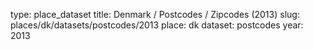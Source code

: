 type: place_dataset
title: Denmark / Postcodes / Zipcodes (2013)
slug: places/dk/datasets/postcodes/2013
place: dk
dataset: postcodes
year: 2013
